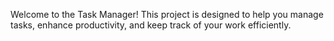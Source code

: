 Welcome to the Task Manager! 
This project is designed to help you manage tasks, enhance productivity, 
and keep track of your work efficiently. 
